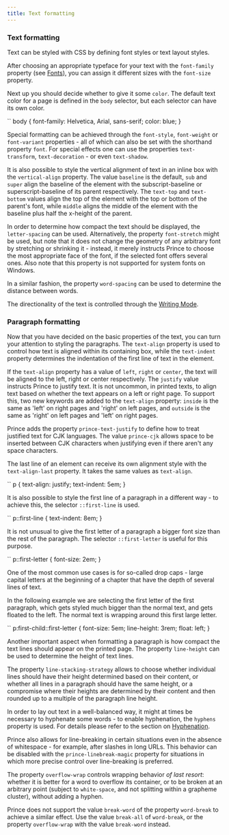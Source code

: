 ```yaml
---
title: Text formatting
---
```


### Text formatting

Text can be styled with CSS by defining font styles or text layout styles.

After choosing an appropriate typeface for your text with the `font-family` property (see [Fonts](doc-latest/fonts.html#fonts)), you can assign it different sizes with the `font-size` property.

Next up you should decide whether to give it some `color`. The default text color for a page is defined in the `body` selector, but each selector can have its own color.

``
    body {
        font-family: Helvetica, Arial, sans-serif;
        color: blue;
    }

Special formatting can be achieved through the `font-style`, `font-weight` or `font-variant` properties - all of which can also be set with the shorthand property `font`. For special effects one can use the properties `text-transform`, `text-decoration` - or even `text-shadow`.

It is also possible to style the vertical alignment of text in an inline box with the `vertical-align` property. The value `baseline` is the default, `sub` and `super` align the baseline of the element with the subscript-baseline or superscript-baseline of its parent respectively. The `text-top` and `text-bottom` values align the top of the element with the top or bottom of the parent's font, while `middle` aligns the middle of the element with the baseline plus half the x-height of the parent.

In order to determine how compact the text should be displayed, the `letter-spacing` can be used. Alternatively, the property `font-stretch` might be used, but note that it does not change the geometry of any arbitrary font by stretching or shrinking it - instead, it merely instructs Prince to choose the most appropriate face of the font, if the selected font offers several ones. Also note that this property is not supported for system fonts on Windows.

In a similar fashion, the property `word-spacing` can be used to determine the distance between words.

The directionality of the text is controlled through the [Writing Mode](doc-latest/writing-mode.html#writing-mode).

### Paragraph formatting

Now that you have decided on the basic properties of the text, you can turn your attention to styling the paragraphs. The `text-align` property is used to control how text is aligned within its containing box, while the `text-indent` property determines the indentation of the first line of text in the element.

If the `text-align` property has a value of `left`, `right` or `center`, the text will be aligned to the left, right or center respectively. The `justify` value instructs Prince to justify text. It is not uncommon, in printed texts, to align text based on whether the text appears on a left or right page. To support this, two new keywords are added to the `text-align` property: `inside` is the same as 'left' on right pages and 'right' on left pages, and `outside` is the same as 'right' on left pages and 'left' on right pages.

Prince adds the property `prince-text-justify` to define how to treat justified text for CJK languages. The value `prince-cjk` allows space to be inserted between CJK characters when justifying even if there aren't any space characters.

The last line of an element can receive its own alignment style with the `text-align-last` property. It takes the same values as `text-align`.

``
    p {
        text-align: justify;
        text-indent: 5em;
    }

It is also possible to style the first line of a paragraph in a different way - to achieve this, the selector `::first-line` is used.

``
    p::first-line {
        text-indent: 8em;
    }

It is not unusual to give the first letter of a paragraph a bigger font size than the rest of the paragraph. The selector `::first-letter` is useful for this purpose.

``
    p::first-letter {
        font-size: 2em;
    }

One of the most common use cases is for so-called drop caps - large capital letters at the beginning of a chapter that have the depth of several lines of text.

In the following example we are selecting the first letter of the first paragraph, which gets styled much bigger than the normal text, and gets floated to the left. The normal text is wrapping around this first large letter.

``
    p:first-child::first-letter {
        font-size: 5em;
        line-height: 3rem;
        float: left;
    }

Another important aspect when formatting a paragraph is how compact the text lines should appear on the printed page. The property `line-height` can be used to determine the height of text lines.

The property `line-stacking-strategy` allows to choose whether individual lines should have their height determined based on their content, or whether all lines in a paragraph should have the same height, or a compromise where their heights are determined by their content and then rounded up to a multiple of the paragraph line height.

In order to lay out text in a well-balanced way, it might at times be necessary to hyphenate some words - to enable hyphenation, the `hyphens` property is used. For details please refer to the section on [Hyphenation](doc-latest/hyphenation.html#hyphenation).

Prince also allows for line-breaking in certain situations even in the absence of whitespace - for example, after slashes in long URLs. This behavior can be disabled with the `prince-linebreak-magic` property for situations in which more precise control over line-breaking is preferred.

The property `overflow-wrap` controls wrapping behavior *of last resort*: whether it is better for a word to overflow its container, or to be broken at an arbitrary point (subject to `white-space`, and not splitting within a grapheme cluster), without adding a hyphen.

Prince does not support the value `break-word` of the property `word-break` to achieve a similar effect. Use the value `break-all` of `word-break`, or the property `overflow-wrap` with the value `break-word` instead.

